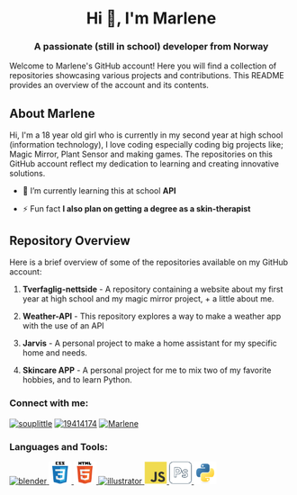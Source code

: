 <h1 align="center">Hi 👋, I'm Marlene</h1>
<h3 align="center">A passionate (still in school) developer from Norway</h3>

Welcome to Marlene's GitHub account! Here you will find a collection of repositories showcasing various projects and contributions. This README provides an overview of the account and its contents.

## About Marlene

Hi, I'm a 18 year old girl who is currently in my second year at high school (information technology), I love coding especially coding big projects like; Magic Mirror, Plant Sensor and making games. The repositories on this GitHub account reflect my dedication to learning and creating innovative solutions.

- 🌱 I’m currently learning this at school **API**

- ⚡ Fun fact **I also plan on getting a degree as a skin-therapist**

## Repository Overview

Here is a brief overview of some of the repositories available on my GitHub account:

1. **Tverfaglig-nettside** - A repository containing a website about my first year at high school and my magic mirror project, + a little about me.

3. **Weather-API** - This repository explores a way to make a weather app with the use of an API

4. **Jarvis** - A personal project to make a home assistant for my specific home and needs.

5. **Skincare APP** - A personal project for me to mix two of my favorite hobbies, and to learn Python.
   

<h3 align="left">Connect with me:</h3>
<p align="left">
<a href="https://codepen.io/souplittle" target="blank"><img align="center" src="https://raw.githubusercontent.com/rahuldkjain/github-profile-readme-generator/master/src/images/icons/Social/codepen.svg" alt="souplittle" height="30" width="40" /></a>
<a href="https://stackoverflow.com/users/19414174" target="blank"><img align="center" src="https://raw.githubusercontent.com/rahuldkjain/github-profile-readme-generator/master/src/images/icons/Social/stack-overflow.svg" alt="19414174" height="30" width="40" /></a>
<a href="https://www.linkedin.com/in/marlene-hvidsten-24b6282a2/" target="blank"><img align="center" src="https://raw.githubusercontent.com/rahuldkjain/github-profile-readme-generator/master/src/images/icons/Social/linked-in-alt.svg" alt="Marlene" height="30" widt="40"/></a>
</p>

<h3 align="left">Languages and Tools:</h3>
<p align="left"> <a href="https://www.blender.org/" target="_blank" rel="noreferrer"> <img src="https://download.blender.org/branding/community/blender_community_badge_white.svg" alt="blender" width="40" height="40"/> </a> <a href="https://www.w3schools.com/css/" target="_blank" rel="noreferrer"> <img src="https://raw.githubusercontent.com/devicons/devicon/master/icons/css3/css3-original-wordmark.svg" alt="css3" width="40" height="40"/> </a> <a href="https://www.w3.org/html/" target="_blank" rel="noreferrer"> <img src="https://raw.githubusercontent.com/devicons/devicon/master/icons/html5/html5-original-wordmark.svg" alt="html5" width="40" height="40"/> </a> <a href="https://www.adobe.com/in/products/illustrator.html" target="_blank" rel="noreferrer"> <img src="https://www.vectorlogo.zone/logos/adobe_illustrator/adobe_illustrator-icon.svg" alt="illustrator" width="40" height="40"/> </a> <a href="https://developer.mozilla.org/en-US/docs/Web/JavaScript" target="_blank" rel="noreferrer"> <img src="https://raw.githubusercontent.com/devicons/devicon/master/icons/javascript/javascript-original.svg" alt="javascript" width="40" height="40"/> </a> <a href="https://www.photoshop.com/en" target="_blank" rel="noreferrer"> <img src="https://raw.githubusercontent.com/devicons/devicon/master/icons/photoshop/photoshop-line.svg" alt="photoshop" width="40" height="40"/> </a> <a href="https://www.python.org" target="_blank" rel="noreferrer"> <img src="https://raw.githubusercontent.com/devicons/devicon/master/icons/python/python-original.svg" alt="python" width="40" height="40"/> </a> </p>


